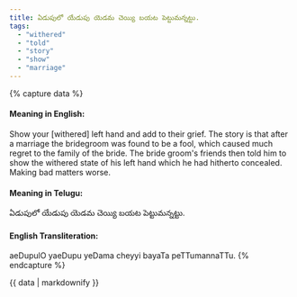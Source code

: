```yaml
---
title: ఏడుపులో యేడుపు యెడమ చెయ్యి బయట పెట్టుమన్నట్టు.
tags:
  - "withered"
  - "told"
  - "story"
  - "show"
  - "marriage"
---
```


{% capture data %}
#### Meaning in English:
Show your [withered] left hand and add to their grief.
The story is that after a marriage the bridegroom was found to be a fool, which caused much regret to the family of the bride. The bride groom's friends then told him to show the withered state of his left hand which he had hitherto concealed.
Making bad matters worse.

#### Meaning in Telugu:
ఏడుపులో యేడుపు యెడమ చెయ్యి బయట పెట్టుమన్నట్టు.

#### English Transliteration:
aeDupulO yaeDupu yeDama cheyyi bayaTa peTTumannaTTu.
{% endcapture %}

<div class="notice">{{ data | markdownify }}</div>

